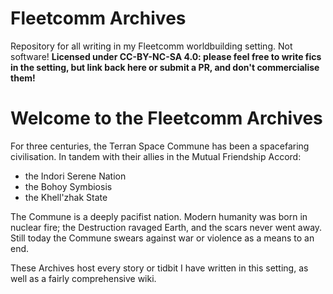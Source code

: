 # Fleetcomm Archives
Repository for all writing in my Fleetcomm worldbuilding setting. Not software!
**Licensed under CC-BY-NC-SA 4.0: please feel free to write fics in the setting, but link back here or submit a PR, and don't commercialise them!**

# Welcome to the Fleetcomm Archives

For three centuries, the Terran Space Commune has been a spacefaring civilisation. In tandem with their allies in the Mutual Friendship Accord:
- the Indori Serene Nation
- the Bohoy Symbiosis
- the Khell'zhak State


The Commune is a deeply pacifist nation. Modern humanity was born in nuclear fire; the Destruction ravaged Earth, and the scars never went away. Still today the Commune swears against war or violence as a means to an end.

These Archives host every story or tidbit I have written in this setting, as well as a fairly comprehensive wiki. 
